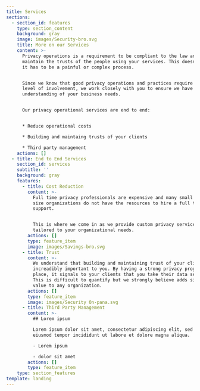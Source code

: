 ```yaml
---
title: Services
sections:
  - section_id: features
    type: section_content
    background: gray
    image: images/Security-bro.svg
    title: More on our Services
    content: >-
      Privacy operations is a requirement to be compliant to the law and to
      maintain the trusts of the people using your services. This doesn't mean
      it has to be a painful or complex process.


      Since we know that good privacy operations and practices require a high
      level of involvement, we work closely with you to ensure we have a strong
      understanding of your business needs. 


      Our privacy operational services are end to end:


      * Reduce operational costs

      * Building and maintaing trusts of your clients

      * Third party management
    actions: []
  - title: End to End Services
    section_id: services
    subtitle: ''
    background: gray
    features:
      - title: Cost Reduction
        content: >-
          Full time privacy professionals are expensive and many small to medium
          size organizations do not have the resources to hire a full time
          support.


          This is where we come in as we provide custom privacy services
          tailored to your organizational needs.
        actions: []
        type: feature_item
        image: images/Savings-bro.svg
      - title: Trust
        content: >-
          We understand that building and maintaining trust of your clients is
          increadibly important to you. By having a strong privacy program in
          place, it signals to your clients that you take their data seriously.
          This is difficult to quantify but we strongly believe adds significant
          value to any organization.
        actions: []
        type: feature_item
        image: images/Security On-pana.svg
      - title: Third Party Management
        content: >-
          ## Lorem ipsum

          Lorem ipsum dolor sit amet, consectetur adipiscing elit, sed do
          eiusmod tempor incididunt ut labore et dolore magna aliqua.

          - Lorem ipsum

          - dolor sit amet
        actions: []
        type: feature_item
    type: section_features
template: landing
---
```

